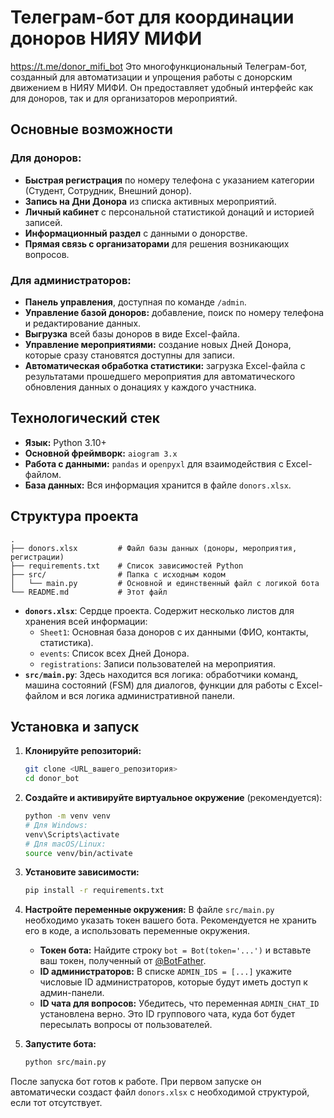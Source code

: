 # Телеграм-бот для координации доноров НИЯУ МИФИ
https://t.me/donor_mifi_bot
Это многофункциональный Телеграм-бот, созданный для автоматизации и упрощения работы с донорским движением в НИЯУ МИФИ. Он предоставляет удобный интерфейс как для доноров, так и для организаторов мероприятий.

## Основные возможности

### Для доноров:
- **Быстрая регистрация** по номеру телефона с указанием категории (Студент, Сотрудник, Внешний донор).
- **Запись на Дни Донора** из списка активных мероприятий.
- **Личный кабинет** с персональной статистикой донаций и историей записей.
- **Информационный раздел** с данными о донорстве.
- **Прямая связь с организаторами** для решения возникающих вопросов.

### Для администраторов:
- **Панель управления**, доступная по команде `/admin`.
- **Управление базой доноров:** добавление, поиск по номеру телефона и редактирование данных.
- **Выгрузка** всей базы доноров в виде Excel-файла.
- **Управление мероприятиями:** создание новых Дней Донора, которые сразу становятся доступны для записи.
- **Автоматическая обработка статистики:** загрузка Excel-файла с результатами прошедшего мероприятия для автоматического обновления данных о донациях у каждого участника.

## Технологический стек
- **Язык:** Python 3.10+
- **Основной фреймворк:** `aiogram 3.x`
- **Работа с данными:** `pandas` и `openpyxl` для взаимодействия с Excel-файлом.
- **База данных:** Вся информация хранится в файле `donors.xlsx`.

## Структура проекта

```
.
├── donors.xlsx         # Файл базы данных (доноры, мероприятия, регистрации)
├── requirements.txt    # Список зависимостей Python
├── src/                # Папка с исходным кодом
│   └── main.py         # Основной и единственный файл с логикой бота
└── README.md           # Этот файл
```

- **`donors.xlsx`**: Сердце проекта. Содержит несколько листов для хранения всей информации:
  - `Sheet1`: Основная база доноров с их данными (ФИО, контакты, статистика).
  - `events`: Список всех Дней Донора.
  - `registrations`: Записи пользователей на мероприятия.
- **`src/main.py`**: Здесь находится вся логика: обработчики команд, машина состояний (FSM) для диалогов, функции для работы с Excel-файлом и вся логика административной панели.

## Установка и запуск

1.  **Клонируйте репозиторий:**
    ```bash
    git clone <URL_вашего_репозитория>
    cd donor_bot
    ```

2.  **Создайте и активируйте виртуальное окружение** (рекомендуется):
    ```bash
    python -m venv venv
    # Для Windows:
    venv\Scripts\activate
    # Для macOS/Linux:
    source venv/bin/activate
    ```

3.  **Установите зависимости:**
    ```bash
    pip install -r requirements.txt
    ```

4.  **Настройте переменные окружения:**
    В файле `src/main.py` необходимо указать токен вашего бота. Рекомендуется не хранить его в коде, а использовать переменные окружения.

    - **Токен бота:** Найдите строку `bot = Bot(token='...')` и вставьте ваш токен, полученный от [@BotFather](https://t.me/BotFather).
    - **ID администраторов:** В списке `ADMIN_IDS = [...]` укажите числовые ID администраторов, которые будут иметь доступ к админ-панели.
    - **ID чата для вопросов:** Убедитесь, что переменная `ADMIN_CHAT_ID` установлена верно. Это ID группового чата, куда бот будет пересылать вопросы от пользователей.

5.  **Запустите бота:**
    ```bash
    python src/main.py
    ```

После запуска бот готов к работе. При первом запуске он автоматически создаст файл `donors.xlsx` с необходимой структурой, если тот отсутствует.
